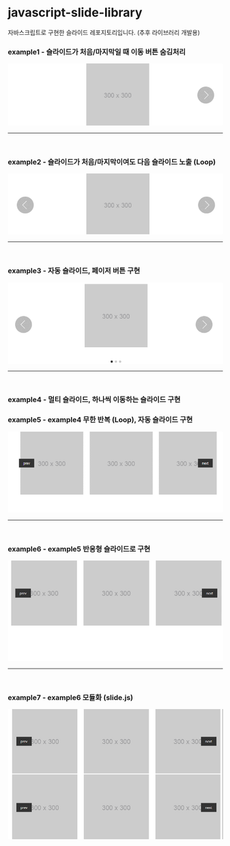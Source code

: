 # javascript-slide-library
자바스크립트로 구현한 슬라이드 레포지토리입니다. 
(추후 라이브러리 개발용)


### **example1** - 슬라이드가 처음/마지막일 때 이동 버튼 숨김처리
![example1 슬라이드](./images/readme/slide1.gif)

---
<br>
    
### **example2** - 슬라이드가 처음/마지막이여도 다음 슬라이드 노출 (Loop)
![example1 슬라이드](./images/readme/slide2.gif)

---
<br>

### **example3** - 자동 슬라이드, 페이저 버튼 구현
![example1 슬라이드](./images/readme/slide3.gif)

---
<br>

### **example4** - 멀티 슬라이드, 하나씩 이동하는 슬라이드 구현
### **example5** - example4 무한 반복 (Loop), 자동 슬라이드 구현
![example1 슬라이드](./images/readme/slide4.gif)

---
<br>

### **example6** - example5 반응형 슬라이드로 구현
![example1 슬라이드](./images/readme/slide5.gif)

---
<br>

### **example7** - example6 모듈화 (slide.js)
![example1 슬라이드](./images/readme/slide6.gif)

